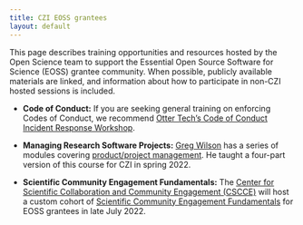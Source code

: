 ```yaml
---
title: CZI EOSS grantees
layout: default
---
```


This page describes training opportunities and resources hosted by the Open Science team
to support the Essential Open Source Software for Science (EOSS) grantee community.
When possible, publicly available materials are linked, 
and information about how to participate in non-CZI hosted sessions is included.

- **Code of Conduct:** If you are seeking general training on enforcing Codes of Conduct, we recommend [Otter Tech’s Code of Conduct Incident Response Workshop](https://otter.technology/code-of-conduct-training/).

- **Managing Research Software Projects:** [Greg Wilson](https://third-bit.com/) has a series of modules covering [product/project management](https://codebender.org/). He taught a four-part version of this course for CZI in spring 2022.

- **Scientific Community Engagement Fundamentals:** The [Center for Scientific Collaboration and Community Engagement (CSCCE)](https://www.cscce.org/) will host a custom cohort of [Scientific Community Engagement Fundamentals](https://www.cscce.org/trainings/cef/) for EOSS grantees in late July 2022. 
